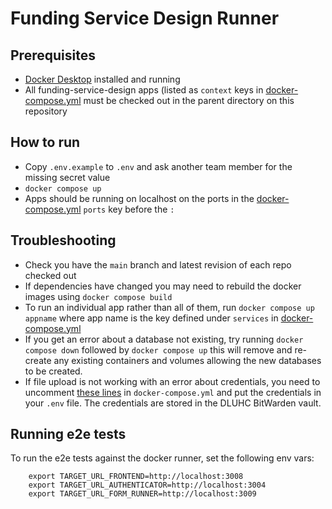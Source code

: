 # Funding Service Design Runner

## Prerequisites
*  [Docker Desktop](https://www.docker.com/products/docker-desktop/) installed and running
*  All funding-service-design apps (listed as `context` keys in [docker-compose.yml](docker-compose.yml) must be checked out in the parent directory on this repository

## How to run
* Copy `.env.example` to `.env` and ask another team member for the missing secret value
* `docker compose up`
* Apps should be running on localhost on the ports in the [docker-compose.yml](docker-compose.yml) `ports` key before the `:`

## Troubleshooting
* Check you have the `main` branch and latest revision of each repo checked out
* If dependencies have changed you may need to rebuild the docker images using `docker compose build`
* To run an individual app rather than all of them, run `docker compose up appname` where app name is the key defined under `services` in [docker-compose.yml](docker-compose.yml) 
* If you get an error about a database not existing, try running `docker compose down` followed by `docker compose up` this will remove and re-create any existing containers and volumes allowing the new databases to be created.
* If file upload is not working with an error about credentials, you need to uncomment [these lines](https://github.com/communitiesuk/funding-service-design-docker-runner/blob/d13af481818fbd6398c3583e49a33edd6fb19496/docker-compose.yml#L114-L116) in `docker-compose.yml` and put the credentials in your `.env` file. The credentials are stored in the DLUHC BitWarden vault.


## Running e2e tests
To run the e2e tests against the docker runner, set the following env vars:

        export TARGET_URL_FRONTEND=http://localhost:3008
        export TARGET_URL_AUTHENTICATOR=http://localhost:3004
        export TARGET_URL_FORM_RUNNER=http://localhost:3009